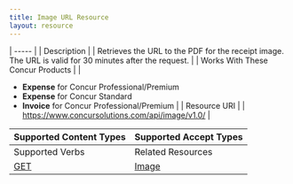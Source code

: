 ```yaml
---
title: Image URL Resource 
layout: resource
---
```






| ----- |
|  Description |
|  Retrieves the URL to the PDF for the receipt image. The URL is valid for 30 minutes after the request. |
|  Works With These Concur Products |
|

* **Expense** for Concur Professional/Premium
* **Expense** for Concur Standard
* **Invoice** for Concur Professional/Premium
 |
|  Resource URI |
|  https://www.concursolutions.com/api/image/v1.0/ |

| Supported Content Types | Supported Accept Types |
| ----------------------- | ---------------------- |
| Supported Verbs         | Related Resources      |
| [GET][1]                | [Image][2]             |

  


[1]: https://developer.concur.com/imaging/image-url-resource/image-url-resource-get
[2]: https://developer.concur.com/imaging/image-resource
